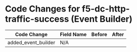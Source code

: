 # Code Changes for f5-dc-http-traffic-success (Event Builder)

| Code Change | Field Name | Before | After |
|-------------|------------|--------|-------|
| added_event_builder | N/A |  |  |